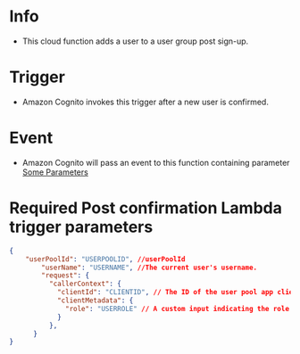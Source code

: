 # Info
- This cloud function adds a user to a user group post sign-up.
# Trigger
- Amazon Cognito invokes this trigger after a new user is confirmed.
# Event
- Amazon Cognito will pass an event to this function containing parameter [Some Parameters](https://docs.aws.amazon.com/cognito/latest/developerguide/cognito-user-identity-pools-working-with-aws-lambda-triggers.html#cognito-user-pools-lambda-trigger-syntax-shared)
# Required Post confirmation Lambda trigger parameters
```json
{
    "userPoolId": "USERPOOLID", //userPoolId
        "userName": "USERNAME", //The current user's username.
        "request": {
          "callerContext": {
            "clientId": "CLIENTID", // The ID of the user pool app client.
            "clientMetadata": {
              "role": "USERROLE" // A custom input indicating the role to differentite lecture/admin from web client
            }
          },
      }
}
```